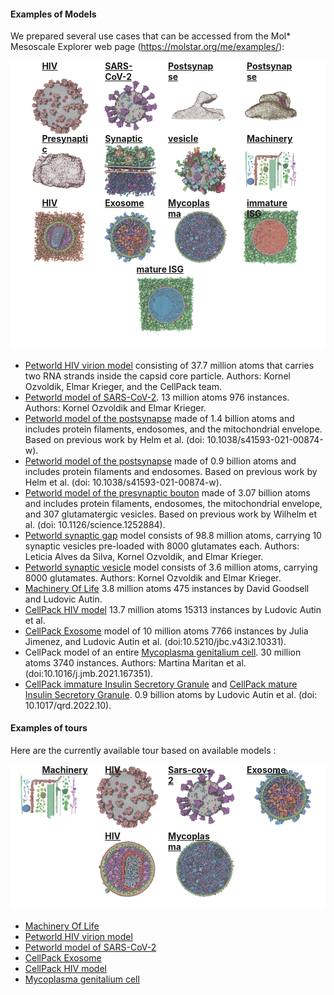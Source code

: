 ﻿#### Examples of Models

We prepared several use cases that can be accessed from the Mol\* Mesoscale Explorer web page (<https://molstar.org/me/examples/>):

<p style="position: relative;">
    <img src="../img/mme_examples.png" alt="Examples">
    <a style="position: absolute; top: 0%; left: 10%; width: 15%; height: 15%" href="https://molstar.org/me/?example=petworld-hiv&hide-controls=1" target="_blank" rel="noopener noreferrer"><b>HIV</b></a>
    <a style="position: absolute; top: 0%; left: 30%; width: 15%; height: 15%" href="https://molstar.org/me/?example=petworld-sarscov2&hide-controls=1" target="_blank" rel="noopener noreferrer"><b>SARS-CoV-2</b></a>    
    <a style="position: absolute; top: 0%; left: 50%; width: 15%; height: 15%" href="https://molstar.org/me/?example=petworld-postsynmushroom&hide-controls=1" target="_blank" rel="noopener noreferrer"><b>Postsynapse</b></a>    
    <a style="position: absolute; top: 0%; left: 75%; width: 15%; height: 15%" href="https://molstar.org/me/?example=petworld-postsynstubby&hide-controls=1" target="_blank" rel="noopener noreferrer"><b>Postsynapse</b></a>        
    <a style="position: absolute; top: 25%; left: 10%; width: 15%; height: 15%" href="https://molstar.org/me/?example=petworld-presynapse&hide-controls=1" target="_blank" rel="noopener noreferrer"><b>Presynaptic</b></a>    
    <a style="position: absolute; top: 25%; left: 30%; width: 15%; height: 15%" href="https://molstar.org/me/?example=petworld-syngap&hide-controls=1" target="_blank" rel="noopener noreferrer"><b>Synaptic</b></a>    
    <a style="position: absolute; top: 25%; left: 50%; width: 15%; height: 15%" href="https://molstar.org/me/?example=petworld-synvesicle&hide-controls=1" target="_blank" rel="noopener noreferrer"><b>vesicle</b></a> 
    <a style="position: absolute; top: 25%; left: 75%; width: 15%; height: 15%" href="https://molstar.org/me/?example=machineryoflife&hide-controls=1" target="_blank" rel="noopener noreferrer"><b>Machinery</b></a>           
    <a style="position: absolute; top: 47%; left: 10%; width: 15%; height: 15%" href="https://molstar.org/me/?example=cellpack-hiv1&hide-controls=1" target="_blank" rel="noopener noreferrer"><b>HIV</b></a>              
    <a style="position: absolute; top: 47%; left: 30%; width: 15%; height: 15%" href="https://molstar.org/me/?example=cellpack-exosome&hide-controls=1" target="_blank" rel="noopener noreferrer"><b>Exosome</b></a>       
    <a style="position: absolute; top: 47%; left: 50%; width: 15%; height: 15%" href="https://molstar.org/me/?example=cellpack-mg&hide-controls=1" target="_blank" rel="noopener noreferrer"><b>Mycoplasma</b></a>      
    <a style="position: absolute; top: 47%; left: 75%; width: 15%; height: 15%" href="https://molstar.org/me/?example=cellpack-isg_immature&hide-controls=1" target="_blank" rel="noopener noreferrer"><b>immature ISG</b></a>              
    <a style="position: absolute; top: 70%; left: 40%; width: 15%; height: 15%" href="https://molstar.org/me/?example=cellpack-isg_mature&hide-controls=1" target="_blank" rel="noopener noreferrer"><b>mature ISG</b></a>           
</p>


- [Petworld HIV virion model](https://molstar.org/me/?example=petworld-hiv&hide-controls=1) consisting of 37.7 million atoms that carries two RNA strands inside the capsid core particle. Authors: Kornel Ozvoldik, Elmar Krieger, and the CellPack team.
- [Petworld model of SARS-CoV-2](https://molstar.org/me/?example=petworld-sarscov2&hide-controls=1). 13 million atoms 976 instances. Authors: Kornel Ozvoldik and Elmar Krieger.
- [Petworld model of the postsynapse](https://molstar.org/me/?example=petworld-postsynmushroom&hide-controls=1) made of 1.4 billion atoms and includes protein filaments, endosomes, and the mitochondrial envelope. Based on previous work by Helm et al. (doi: 10.1038/s41593-021-00874-w).
- [Petworld model of the postsynapse](https://molstar.org/me/?example=petworld-postsynstubby&hide-controls=1) made of 0.9 billion atoms and includes protein filaments and endosomes. Based on previous work by Helm et al. (doi: 10.1038/s41593-021-00874-w).
- [Petworld model of the presynaptic bouton](https://molstar.org/me/?example=petworld-presynapse&hide-controls=1) made of 3.07 billion atoms and includes protein filaments, endosomes, the mitochondrial envelope, and 307 glutamatergic vesicles. Based on previous work by Wilhelm et al. (doi: 10.1126/science.1252884).
- [Petworld synaptic gap](https://molstar.org/me/?example=petworld-syngap&hide-controls=1) model consists of 98.8 million atoms, carrying 10 synaptic vesicles pre-loaded with 8000 glutamates each. Authors: Leticia Alves da Silva, Kornel Ozvoldik, and Elmar Krieger.
- [Petworld synaptic vesicle](https://molstar.org/me/?example=petworld-synvesicle&hide-controls=1) model consists of 3.6 million atoms, carrying 8000 glutamates. Authors: Kornel Ozvoldik and Elmar Krieger.
- [Machinery Of Life](https://molstar.org/me/?example=machineryoflife&hide-controls=1) 3.8 million atoms 475 instances by David Goodsell and Ludovic Autin.
- [CellPack HIV model](https://molstar.org/me/?example=cellpack-hiv1&hide-controls=1) 13.7 million atoms 15313 instances by Ludovic Autin et al.
- [CellPack Exosome](https://molstar.org/me/?example=cellpack-exosome&hide-controls=1) model of 10 million atoms 7766 instances by Julia Jimenez, and Ludovic Autin et al. (doi:10.5210/jbc.v43i2.10331).
- CellPack model of an entire [Mycoplasma genitalium cell](https://molstar.org/me/?example=cellpack-mg&hide-controls=1). 30 million atoms 3740 instances. Authors: Martina Maritan et al. (doi:10.1016/j.jmb.2021.167351).
- [CellPack immature Insulin Secretory Granule](https://molstar.org/me/?example=cellpack-isg_immature&hide-controls=1) and [CellPack mature Insulin Secretory Granule](https://molstar.org/me/?example=cellpack-isg_mature&hide-controls=1). 0.9 billion atoms by Ludovic Autin et al. (doi: 10.1017/qrd.2022.10).


#### Examples of tours

Here are the currently available tour based on available models : 

<p style="position: relative;">
    <img src="../img/mme_tours.png" alt="Tours">
    <a style="position: absolute; top: 0%; left: 10%; width: 15%; height: 30%" href="https://molstar.org/me/?example=machineryoflife-tour&hide-controls=1" target="_blank" rel="noopener noreferrer"><b>Machinery</b></a>
    <a style="position: absolute; top: 0%; left: 30%; width: 15%; height: 30%" href="https://molstar.org/me/?example=petworld-sarscov2&hide-controls=1" target="_blank" rel="noopener noreferrer"><b>HIV</b></a>    
    <a style="position: absolute; top: 0%; left: 50%; width: 15%; height: 30%" href="https://molstar.org/me/?example=petworld-postsynmushroom&hide-controls=1" target="_blank" rel="noopener noreferrer"><b>Sars-cov-2</b></a>    
    <a style="position: absolute; top: 0%; left: 75%; width: 15%; height: 30%" href="https://molstar.org/me/?example=petworld-postsynstubby&hide-controls=1" target="_blank" rel="noopener noreferrer"><b>Exosome</b></a>        
    <a style="position: absolute; top: 45%; left: 30%; width: 15%; height: 30%" href="https://molstar.org/me/?example=petworld-presynapse&hide-controls=1" target="_blank" rel="noopener noreferrer"><b>HIV</b></a>    
    <a style="position: absolute; top: 45%; left: 50%; width: 15%; height: 30%" href="https://molstar.org/me/?example=petworld-syngap&hide-controls=1" target="_blank" rel="noopener noreferrer"><b>Mycoplasma</b></a>   
</p>

- [Machinery Of Life](https://molstar.org/me/?example=machineryoflife-tour&hide-controls=1)
- [Petworld HIV virion model](https://molstar.org/me/?example=petworld-hiv-tour&hide-controls=1)
- [Petworld model of SARS-CoV-2](https://molstar.org/me/?example=petworld-sarscov2-tour&hide-controls=1) 
- [CellPack Exosome](https://molstar.org/me/?example=cellpack-exosome-tour&hide-controls=1) 
- [CellPack HIV model](https://molstar.org/me/?example=cellpack-hiv-tour&hide-controls=1)
- [Mycoplasma genitalium cell](https://molstar.org/me/?example=cellpack-mg-tour&hide-controls=1)
